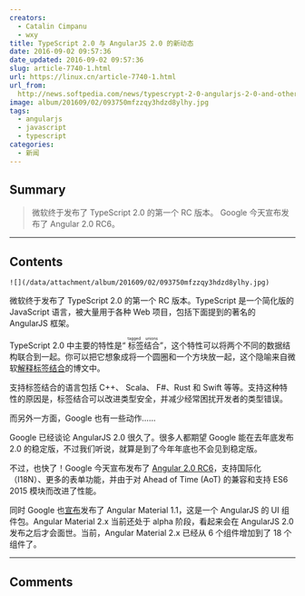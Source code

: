 ```yaml
---
creators:
  - Catalin Cimpanu
  - wxy
title: TypeScript 2.0 与 AngularJS 2.0 的新动态
date: 2016-09-02 09:57:36
date_updated: 2016-09-02 09:57:36
slug: article-7740-1.html
url: https://linux.cn/article-7740-1.html
url_from: 
  http://news.softpedia.com/news/typescrypt-2-0-angularjs-2-0-and-other-javascript-news-507859.shtml
image: album/201609/02/093750mfzzqy3hdzd8ylhy.jpg
tags:
  - angularjs
  - javascript
  - typescript
categories:
  - 新闻
---
```


## Summary

> 微软终于发布了 TypeScript 2.0 的第一个 RC 版本。
> Google 今天宣布发布了 Angular 2.0 RC6。

***

<!-- more -->

## Contents

`![](/data/attachment/album/201609/02/093750mfzzqy3hdzd8ylhy.jpg)`

微软终于发布了 TypeScript 2.0 的第一个 RC 版本。TypeScript 是一个简化版的 JavaScript 语言，被大量用于各种 Web 项目，包括下面提到的著名的 AngularJS 框架。

TypeScript 2.0 中主要的特性是“<ruby> 标签结合 <rp>  （ </rp> <rt>  tagged unions </rt> <rp>  ） </rp></ruby>”，这个特性可以将两个不同的数据结构联合到一起。你可以把它想象成将一个圆圈和一个方块放一起，这个隐喻来自微软[解释标签结合](https://blogs.msdn.microsoft.com/typescript/2016/08/30/announcing-typescript-2-0-rc/)的博文中。

支持标签结合的语言包括 C++、 Scala、 F#、Rust 和 Swift 等等。支持这种特性的原因是，标签结合可以改进类型安全，并减少经常困扰开发者的类型错误。

而另外一方面，Google 也有一些动作……

Google 已经谈论 AngularJS 2.0 很久了。很多人都期望 Google 能在去年底发布 2.0 的稳定版，不过我们听说，就算是到了今年年底也不会见到稳定版。

不过，也快了！Google 今天宣布发布了 [Angular 2.0 RC6](http://angularjs.blogspot.com/2016/09/angular-2-rc6_1.html)，支持国际化（I18N）、更多的表单功能，并由于对 Ahead of Time (AoT) 的兼容和支持 ES6 2015 模块而改进了性能。 

同时 Google 也[宣布](http://angularjs.blogspot.com/2016/08/angular-material-11-and-2x.html)发布了 Angular Material 1.1，这是一个 AngularJS 的 UI 组件包。Angular Material 2.x 当前还处于 alpha 阶段，看起来会在 AngularJS 2.0 发布之后才会面世。当前，Angular Material 2.x 已经从 6 个组件增加到了 18 个组件了。

***

## Comments
